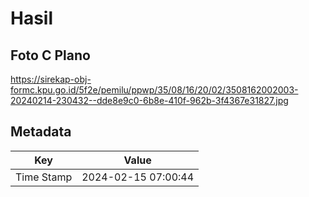 # Hasil

## Foto C Plano

https://sirekap-obj-formc.kpu.go.id/5f2e/pemilu/ppwp/35/08/16/20/02/3508162002003-20240214-230432--dde8e9c0-6b8e-410f-962b-3f4367e31827.jpg


## Metadata

| Key        | Value               |
| ---------- | ------------------- |
| Time Stamp | 2024-02-15 07:00:44 |



